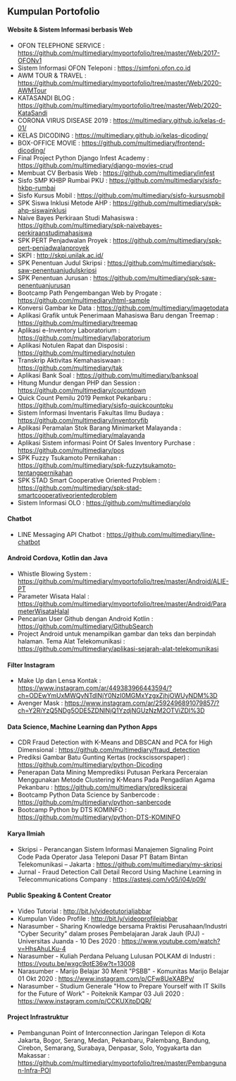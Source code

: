 ## Kumpulan Portofolio

#### Website & Sistem Informasi berbasis Web
* OFON TELEPHONE SERVICE : https://github.com/multimediary/myportofolio/tree/master/Web/2017-OFONv1
* Sistem Informasi OFON Teleponi :  https://simfoni.ofon.co.id
* AWM TOUR & TRAVEL : https://github.com/multimediary/myportofolio/tree/master/Web/2020-AWMTour
* KATASANDI BLOG : https://github.com/multimediary/myportofolio/tree/master/Web/2020-KataSandi
* CORONA VIRUS DISEASE 2019 : https://multimediary.github.io/kelas-d-01/
* KELAS DICODING : https://multimediary.github.io/kelas-dicoding/
* BOX-OFFICE MOVIE : https://github.com/multimediary/frontend-dicoding/
* Final Project Python Django Infest Academy : https://github.com/multimediary/django-movies-crud
* Membuat CV Berbasis Web : https://github.com/multimediary/infest
* Sisfo SMP KHBP Rumbai PKU : https://github.com/multimediary/sisfo-hkbp-rumbai
* Sisfo Kursus Mobil : https://github.com/multimediary/sisfo-kursusmobil
* SPK Siswa Inklusi Metode AHP : https://github.com/multimediary/spk-ahp-siswainklusi
* Naive Bayes Perkiraan Studi Mahasiswa : https://github.com/multimediary/spk-naivebayes-perkiraanstudimahasiswa
* SPK PERT Penjadwalan Proyek : https://github.com/multimediary/spk-pert-penjadwalanproyek
* SKPI : http://skpi.unilak.ac.id/
* SPK Penentuan Judul Skripsi : https://github.com/multimediary/spk-saw-penentuanjudulskripsi
* SPK Penentuan Jurusan : https://github.com/multimediary/spk-saw-penentuanjurusan
* Bootcamp Path Pengembangan Web by Progate : https://github.com/multimediary/html-sample  
* Konversi Gambar ke Data : https://github.com/multimediary/imagetodata
* Aplikasi Grafik untuk Penerimaan Mahasiswa Baru dengan Treemap : https://github.com/multimediary/treemap
* Aplikasi e-Inventory Laboratorium : https://github.com/multimediary/laboratorium
* Aplikasi Notulen Rapat dan Disposisi : https://github.com/multimediary/notulen
* Transkrip Aktivitas Kemahasiswaan : https://github.com/multimediary/tak
* Aplikasi Bank Soal : https://github.com/multimediary/banksoal
* Hitung Mundur dengan PHP dan Session : https://github.com/multimediary/countdown
* Quick Count Pemilu 2019 Pemkot Pekanbaru : https://github.com/multimediary/sisfo-quickcountpku
* Sistem Informasi Inventaris Fakultas Ilmu Budaya : https://github.com/multimediary/inventoryfib
* Aplikasi Peramalan Stok Barang Minimarket Malayanda : https://github.com/multimediary/malayanda
* Aplikasi Sistem informasi Point Of Sales Inventory Purchase : https://github.com/multimediary/pos
* SPK Fuzzy Tsukamoto Pernikahan : https://github.com/multimediary/spk-fuzzytsukamoto-tentangpernikahan
* SPK STAD Smart Cooperative Oriented Problem : https://github.com/multimediary/spk-stad-smartcooperativeorientedproblem
* Sistem Informasi OLO : https://github.com/multimediary/olo


#### Chatbot
* LINE Messaging API Chatbot : https://github.com/multimediary/line-chatbot

#### Android Cordova, Kotlin dan Java
* Whistle Blowing System : https://github.com/multimediary/myportofolio/tree/master/Android/ALIE-PT
* Parameter Wisata Halal : https://github.com/multimediary/myportofolio/tree/master/Android/ParameterWisataHalal
* Pencarian User Github dengan Android Kotlin : https://github.com/multimediary/GithubSearch
* Project Android untuk menampilkan gambar dan teks dan berpindah halaman. Tema Alat Telekomunikasi : https://github.com/multimediary/aplikasi-sejarah-alat-telekomunikasi

#### Filter Instagram
* Make Up dan Lensa Kontak : https://www.instagram.com/ar/449383966443594/?ch=ODEwYmUxMWQyNTdlNjY0NzI0MGMxYzgxZjhjOWUyNDM%3D 
* Avenger Mask : https://www.instagram.com/ar/2592496891079857/?ch=Y2RiYzQ5NDg5ODE5ZDNlNjQ1YzdjNGUzNzM2OTViZDI%3D


#### Data Science, Machine Learning dan Python Apps
* CDR Fraud Detection with K-Means and DBSCAN and PCA for High Dimensional : https://github.com/multimediary/fraud_detection
* Prediksi Gambar Batu Gunting Kertas (rockscissorspaper) : https://github.com/multimediary/python-Dicoding
* Penerapan Data Mining Memprediksi Putusan Perkara Perceraian Menggunakan Metode Clustering K-Means Pada Pengadilan Agama Pekanbaru : https://github.com/multimediary/prediksicerai
* Bootcamp Python Data Science by Sanbercode : https://github.com/multimediary/python-sanbercode
* Bootcamp Python by DTS KOMINFO : https://github.com/multimediary/python-DTS-KOMINFO

#### Karya Ilmiah
* Skripsi - Perancangan Sistem Informasi Manajemen Signaling Point Code Pada Operator Jasa Teleponi Dasar PT Batam Bintan Telekomunikasi – Jakarta : https://github.com/multimediary/my-skripsi
* Jurnal - Fraud Detection Call Detail Record Using Machine Learning in Telecommunications Company : https://astesj.com/v05/i04/p09/

#### Public Speaking & Content Creator
* Video Tutorial : http://bit.ly/videotutorialjabbar
* Kumpulan Video Profile : http://bit.ly/videoprofilejabbar
* Narasumber - Sharing Knowledge bersama Praktisi Perusahaan/Industri "Cyber Security" dalam proses Pembelajaran Jarak Jauh (PJJ) - Universitas Juanda - 10 Des 2020 : https://www.youtube.com/watch?v=HhsAhuLKu-4
* Narasumber - Kuliah Perdana Peluang Lulusan POLKAM di Industri : https://youtu.be/wxgc9otE36w?t=13008
* Narasumber - Marijo Belajar 30 Menit "PSBB" - Komunitas Marijo Belajar 01 Okt 2020 : https://www.instagram.com/p/CFw8UeXABPy/
* Narasumber - Studium Generale "How to Prepare Yourself with IT Skills for the Future of Work" - Poiteknik Kampar 03 Juli 2020 : https://www.instagram.com/p/CCKUXitpDQR/

#### Project Infrastruktur
* Pembangunan Point of Interconnection Jaringan Telepon di Kota Jakarta, Bogor, Serang, Medan, Pekanbaru, Palembang, Bandung, Cirebon, Semarang, Surabaya, Denpasar, Solo, Yogyakarta dan Makassar : https://github.com/multimediary/myportofolio/tree/master/Pembangunan-Infra-POI